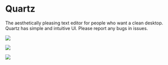 # Quartz

The aesthetically pleasing text editor for people who want a clean desktop.
Quartz has simple and intuitive UI.
Please report any bugs in issues.

![](<Screenshot 2024-04-11 at 11.11.37.png>)

![](<Screenshot 2024-04-11 at 11.11.47.png>)

![](<Screenshot 2024-04-11 at 11.12.02.png>)
